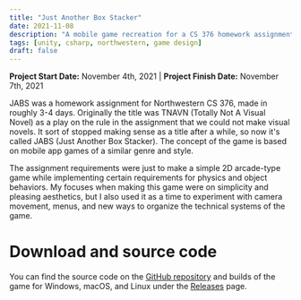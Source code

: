 ```yaml
---
title: "Just Another Box Stacker"
date: 2021-11-08
description: "A mobile game recreation for a CS 376 homework assignment."
tags: [unity, csharp, northwestern, game design]
draft: false
---
```

**Project Start Date:** November 4th, 2021 | **Project Finish Date:** November 7th, 2021

JABS was a homework assignment for Northwestern CS 376, made in roughly 3-4 days. Originally the title was TNAVN (Totally Not A Visual Novel) as a play on the rule in the assignment that we could not make visual novels. It sort of stopped making sense as a title after a while, so now it's called JABS (Just Another Box Stacker). The concept of the game is based on mobile app games of a similar genre and style.

The assignment requirements were just to make a simple 2D arcade-type game while implementing certain requirements for physics and object behaviors. My focuses when making this game were on simplicity and pleasing aesthetics, but I also used it as a time to experiment with camera movement, menus, and new ways to organize the technical systems of the game.

# Download and source code

You can find the source code on the [GitHub repository](https://github.com/jackburkhardt/JABS) and builds of the game for Windows, macOS, and Linux under the [Releases](https://github.com/jackburkhardt/JABS/releases) page.